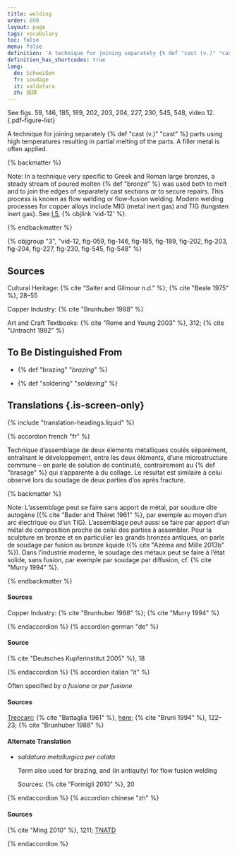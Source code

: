 ```yaml
---
title: welding
order: 690
layout: page
tags: vocabulary
toc: false
menu: false
definition: 'A technique for joining separately {% def "cast (v.)" "cast" %} parts using high temperatures resulting in partial melting of the parts. A filler metal is often applied.'
definition_has_shortcodes: true
lang:
  de: Schweißen
  fr: soudage
  it: saldatura
  zh: 熔焊
---
```


See figs. 59, 146, 185, 189, 202, 203, 204, 227, 230, 545, 548, video 12.{.pdf-figure-list}

A technique for joining separately {% def "cast (v.)" "cast" %} parts using high temperatures resulting in partial melting of the parts. A filler metal is often applied.

{% backmatter %}

Note: In a technique very specific to Greek and Roman large bronzes, a steady stream of poured molten {% def "bronze" %} was used both to melt and to join the edges of separately cast sections or to secure repairs. This process is known as flow welding or flow-fusion welding. Modern welding processes for copper alloys include MIG (metal inert gas) and TIG (tungsten inert gas). See [I.5](/vol-1/5/), {% objlink 'vid-12' %}.

{% endbackmatter %}

{% objgroup "3", "vid-12, fig-059, fig-146, fig-185, fig-189, fig-202, fig-203, fig-204, fig-227, fig-230, fig-545, fig-548" %}

## Sources

Cultural Heritage: {% cite "Salter and Gilmour n.d." %}; {% cite "Beale 1975" %}, 28–55

Copper Industry: {% cite "Brunhuber 1988" %}

Art and Craft Textbooks: {% cite "Rome and Young 2003" %}, 312; {% cite "Untracht 1982" %}

## To Be Distinguished From

- {% def "brazing" "*brazing*" %}

- {% def "soldering" "*soldering*" %}

## Translations {.is-screen-only}

<div class="accordion">
{% include "translation-headings.liquid" %}

{% accordion french "fr" %}

Technique d’assemblage de deux éléments métalliques coulés séparément, entraînant le développement, entre les deux éléments, d’une microstructure commune – on parle de solution de continuité, contrairement au {% def "brasage" %} qui s’apparente à du collage. Le résultat est similaire à celui observé lors du soudage de deux parties d’os après fracture.

{% backmatter %}

Note: L’assemblage peut se faire sans apport de métal, par soudure dite autogène ({% cite "Bader and Théret 1961" %}, par exemple au moyen d’un arc électrique ou d’un TIG). L’assemblage peut aussi se faire par apport d’un métal de composition proche de celui des parties à assembler. Pour la sculpture en bronze et en particulier les grands bronzes antiques, on parle de soudage par fusion au bronze liquide ({% cite "Azéma and Mille 2013b" %}). Dans l’industrie moderne, le soudage des métaux peut se faire à l’état solide, sans fusion, par exemple par soudage par diffusion, cf. {% cite "Murry 1994" %}.

{% endbackmatter %}

#### Sources

Copper Industry: {% cite "Brunhuber 1988" %}; {% cite "Murry 1994" %}

{% endaccordion %}
{% accordion german "de" %}

#### Source

{% cite "Deutsches Kupferinstitut 2005" %}, 18

{% endaccordion %}
{% accordion italian "it" %}

Often specified by *a fusione* or *per fusione*

#### Sources

[Treccani](https://www.treccani.it/vocabolario/saldatura/); {% cite "Battaglia 1961" %}, [here](http://www.gdli.it/pdf_viewer/Scripts/pdf.js/web/viewer.asp?file=/PDF/GDLI17/GDLI_17_ocr_395.pdf&parola=saldatura); {% cite "Bruni 1994" %}, 122–23; {% cite "Brunhuber 1988" %}

#### Alternate Translation

- *saldatura metallurgica per colata*

    Term also used for brazing, and (in antiquity) for flow fusion welding

    Sources: {% cite "Formigli 2010" %}, 20

{% endaccordion %}
{% accordion chinese "zh" %}

#### Sources

{% cite "Ming 2010" %}, 1211; [TNATD](https://terms.naer.edu.tw/detail/633942/?index=4)

{% endaccordion %}

</div>

